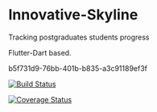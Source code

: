 # Innovative-Skyline
Tracking postgraduates students progress


Flutter-Dart based.

b5f731d9-76bb-401b-b835-a3c91189ef3f

[![Build Status](https://travis-ci.com/Motaung08/Innovative-Skyline.svg?branch=master)](https://travis-ci.com/Motaung08/Innovative-Skyline)

[![Coverage Status](https://coveralls.io/repos/github/Motaung08/Innovative-Skyline/badge.svg)](https://coveralls.io/github/Motaung08/Innovative-Skyline)
